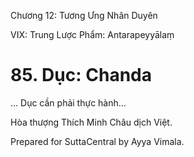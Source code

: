  

Chương 12: Tương Ưng Nhân Duyên

VIX: Trung Lược Phẩm: Antarapeyyālaṃ

# 85\. Dục: Chanda

… Dục cần phải thực hành…

Hòa thượng Thích Minh Châu dịch Việt.

Prepared for SuttaCentral by Ayya Vimala.